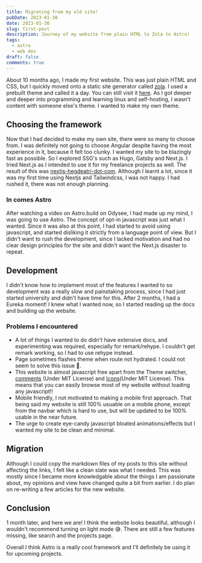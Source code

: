 ```yaml
---
title: Migrating from my old site!
pubDate: 2023-01-30
date: 2023-01-30
slug: first-post
description: Journey of my website from plain HTML to Zola to Astro!
tags:
  - astro
  - web dev
draft: false
comments: true
---
```


About 10 months ago, I made my first website. This was just plain HTML and CSS, but I quickly
moved onto a static site generator called [zola](https://www.getzola.org). I used a prebuilt theme
and called it a day. You can still visit it [here](old.hegdeatri.com). As I got deeper and deeper into programming and learning linux and self-hosting,
I wasn't content with someone else's theme. I wanted to make my own theme.

## Choosing the framework

Now that I had decided to make my own site, there were so many to choose from. I was definitely not going
to choose Angular despite having the most experience in it, because it felt too clunky. I wanted my site
to be blazingly fast as possible. So I explored SSG's such as Hugo, Gatsby and Next.js. I tried Next.js
as I intended to use it for my freelance projects as well. The result of this was
[nextjs-hegdeatri-dot-com](https://nextjs-hegdeatri.com). Although I learnt a lot, since it was my
first time using Nextjs and Tailwindcss, I was not happy. I had rushed it, there was not enough planning.

### In comes Astro

After watching a video on Astro.build on Odysee, I had made up my mind, I was going to use Astro.
The concept of opt-in javascript was just what I wanted. Since it was also at this point, I had
started to avoid using javascript, and started disliking it strictly from a language point of view.
But I didn't want to rush the development, since I lacked motivation and had no clear design principles
for the site and didn't want the Next.js disaster to repeat.

## Development

I didn't know how to implement most of the features I wanted to so development was a really slow
and painstaking process, since I had just started university and didn't have time for this.
After 2 months, I had a Eureka moment! I knew what I wanted now, so I started reading up the docs
and building up the website.

### Problems I encountered

- A lot of things I wanted to do didn't have extensive docs, and experimenting was required, especially for remark/rehype.
  I couldn't get remark working, so I had to use rehype instead.
- Page sometimes flashes theme when route not hydrated. I could not seem to solve this issue 🤔.
- This website is almost javascript free apart from the Theme switcher, [comments](https://github.com/utterance/utterances)
(Under MIT License) and [Icons](https://github.com/iconify/iconify)(Under MIT License). This means that you can easily browse
most of my website without loading any javascript!!
- Mobile friendly, I not motivated to making a mobile first approach. That being said my website is still 100% usuable on a
mobile phone, except from the navbar which is hard to use, but will be updated to be 100% usable in the near future.
- The urge to create eye-candy javascript bloated animations/effects but I wanted my site to be clean and minimal.

## Migration

Although I could copy the markdown files of my posts to this site without affecting the links, I felt
like a clean slate was what I needed. This was mostly since I became more knowledgable about the things
I am passionate about, my opinions and view have changed quite a bit from earlier. I do plan on re-writing a
few articles for the new website.

## Conclusion

1 month later, and here we are! I think the website looks beautiful, although I wouldn't recommend turning
on light mode 😅. There are still a few features missing, like search and the projects page.

Overall I think Astro is a really cool framework and I'll definitely be using it for upcoming projects.
